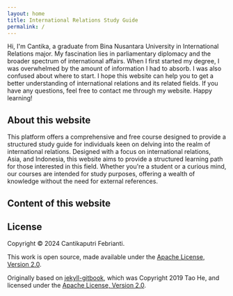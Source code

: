 ```yaml
---
layout: home
title: International Relations Study Guide
permalink: /
---
```


<p>Hi, I'm Cantika, a graduate from Bina Nusantara University in International Relations major. My fascination lies in parliamentary diplomacy and the broader spectrum of international affairs. When I first started my degree, I was overwhelmed by the amount of information I had to absorb. I was also confused about where to start. I hope this website can help you to get a better understanding of international relations and its related fields. If you have any questions, feel free to contact me through my website. Happy learning!</p>

## About this website

<p>This platform offers a comprehensive and free course designed to provide a structured study guide for individuals keen on delving into the realm of international relations. Designed with a focus on international relations, Asia, and Indonesia, this website aims to provide a structured learning path for those interested in this field. Whether you're a student or a curious mind, our courses are intended for study purposes, offering a wealth of knowledge without the need for external references.</p>


## Content of this website



## License

Copyright &copy; 2024 Cantikaputri Febrianti.

This work is open source,
made available under the [Apache License, Version 2.0](https://github.com/cantikapf/IR-chapterbook/blob/master/LICENSE).

Originally based on [jekyll-gitbook](https://github.com/sighingnow/jekyll-gitbook), 
which was Copyright 2019 Tao He,
and licensed under the [Apache License, Version 2.0](https://github.com/sighingnow/jekyll-gitbook/blob/f286e81abb57c91b7056d043d846cd308c8ea292/LICENSE).


